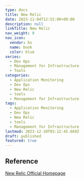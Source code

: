 ```yaml
---
type: docs
title: New Relic
date: 2023-11-04T12:52:00+09:00
description: null
linkTitle: New Relic
nav_weight: 9
nav_icon:
  vendor: bs
  name: book
  color: blue
series:
  - Dev Ops
  - Management for Infrastructure
  - Tools
categories:
  - Application Monitoring
  - Dev Ops
  - New Relic
  - tools
  - Management for Infrastructure
tags:
  - Application Monitoring
  - Dev Ops
  - New Relic
  - tools
  - Management for Infrastructure
lastmod: 2023-12-10T03:12:45.669Z
draft: published
featured: true
---
```


## Reference

[New Relic Official Homepage](https://newrelic.com/)
